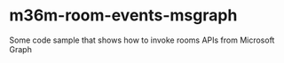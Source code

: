 # m36m-room-events-msgraph
Some code sample that shows how to invoke rooms APIs from Microsoft Graph
